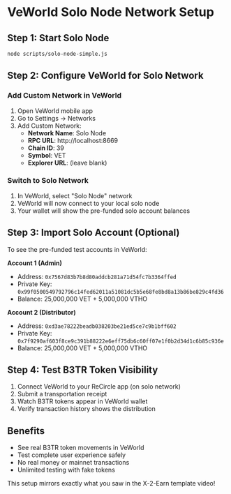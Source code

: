 # VeWorld Solo Node Network Setup

## Step 1: Start Solo Node
```bash
node scripts/solo-node-simple.js
```

## Step 2: Configure VeWorld for Solo Network

### Add Custom Network in VeWorld
1. Open VeWorld mobile app
2. Go to Settings → Networks
3. Add Custom Network:
   - **Network Name**: Solo Node
   - **RPC URL**: http://localhost:8669
   - **Chain ID**: 39
   - **Symbol**: VET
   - **Explorer URL**: (leave blank)

### Switch to Solo Network
1. In VeWorld, select "Solo Node" network
2. VeWorld will now connect to your local solo node
3. Your wallet will show the pre-funded solo account balances

## Step 3: Import Solo Account (Optional)
To see the pre-funded test accounts in VeWorld:

**Account 1 (Admin)**
- Address: `0x7567d83b7b8d80addcb281a71d54fc7b3364ffed`
- Private Key: `0x99f0500549792796c14fed62011a51081dc5b5e68fe8bd8a13b86be829c4fd36`
- Balance: 25,000,000 VET + 5,000,000 VTHO

**Account 2 (Distributor)**
- Address: `0xd3ae78222beadb038203be21ed5ce7c9b1bff602`
- Private Key: `0x7f9290af603f8ce9c391b88222e6eff75db6c60ff07e1f0b2d34d1c6b85c936e`
- Balance: 25,000,000 VET + 5,000,000 VTHO

## Step 4: Test B3TR Token Visibility
1. Connect VeWorld to your ReCircle app (on solo network)
2. Submit a transportation receipt
3. Watch B3TR tokens appear in VeWorld wallet
4. Verify transaction history shows the distribution

## Benefits
- See real B3TR token movements in VeWorld
- Test complete user experience safely
- No real money or mainnet transactions
- Unlimited testing with fake tokens

This setup mirrors exactly what you saw in the X-2-Earn template video!